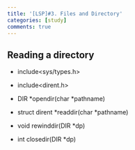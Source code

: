 ```yaml
---
title: '[LSP]#3. Files and Directory'
categories: [study]
comments: true
---
```


## Reading a directory

* include<sys/types.h>
* include<dirent.h>

* DIR *opendir(char *pathname)
* struct dirent *readdir(char *pathname)
* void rewinddir(DIR *dp)
* int closedir(DIR *dp)